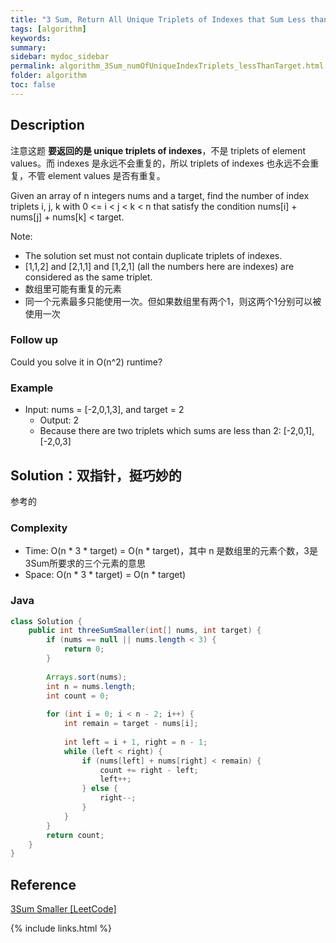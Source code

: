 ```yaml
---
title: "3 Sum, Return All Unique Triplets of Indexes that Sum Less than Target"
tags: [algorithm]
keywords:
summary:
sidebar: mydoc_sidebar
permalink: algorithm_3Sum_numOfUniqueIndexTriplets_lessThanTarget.html                               
folder: algorithm
toc: false
---
```


## Description
注意这题 **要返回的是 unique triplets of indexes**，不是 triplets of element values。而 indexes 是永远不会重复的，所以 triplets of indexes 也永远不会重复，不管 element values 是否有重复。

Given an array of n integers nums and a target, find the number of index triplets i, j, k with 0 <= i < j < k < n that satisfy the condition nums[i] + nums[j] + nums[k] < target.

Note:
* The solution set must not contain duplicate triplets of indexes.
* [1,1,2] and [2,1,1] and [1,2,1] (all the numbers here are indexes) are considered as the same triplet.
* 数组里可能有重复的元素
* 同一个元素最多只能使用一次。但如果数组里有两个1，则这两个1分别可以被使用一次

### Follow up
Could you solve it in O(n^2) runtime?

### Example
* Input: nums = [-2,0,1,3], and target = 2
  * Output: 2
  * Because there are two triplets which sums are less than 2: [-2,0,1], [-2,0,3]

## Solution：双指针，挺巧妙的
参考的


### Complexity
* Time: O(n * 3 * target) = O(n * target)，其中 n 是数组里的元素个数，3是3Sum所要求的三个元素的意思
* Space: O(n * 3 * target) = O(n * target)

### Java
```java
class Solution {
    public int threeSumSmaller(int[] nums, int target) {
        if (nums == null || nums.length < 3) {
            return 0;
        }
        
        Arrays.sort(nums);
        int n = nums.length;
        int count = 0;
        
        for (int i = 0; i < n - 2; i++) {
            int remain = target - nums[i];
            
            int left = i + 1, right = n - 1;
            while (left < right) {
                if (nums[left] + nums[right] < remain) {
                    count += right - left;
                    left++;
                } else {
                    right--;
                }
            }
        }
        return count;
    }
}
```

## Reference
[3Sum Smaller [LeetCode]](https://leetcode.com/problems/3sum-smaller/description/)

{% include links.html %}
